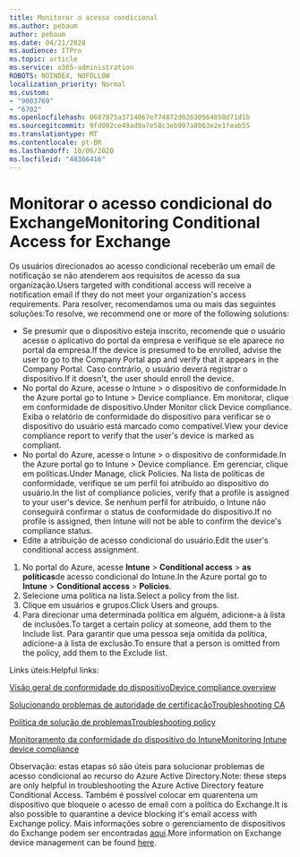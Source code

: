 ```yaml
---
title: Monitorar o acesso condicional
ms.author: pebaum
author: pebaum
ms.date: 04/21/2020
ms.audience: ITPro
ms.topic: article
ms.service: o365-administration
ROBOTS: NOINDEX, NOFOLLOW
localization_priority: Normal
ms.custom:
- "9003769"
- "6702"
ms.openlocfilehash: 0687875a3714067e774872d02630564858d71d1b
ms.sourcegitcommit: 9fd002ce49ad9a7e58c3eb997a8063e2e1feab55
ms.translationtype: MT
ms.contentlocale: pt-BR
ms.lasthandoff: 10/06/2020
ms.locfileid: "48366416"
---
```

# <a name="monitoring-conditional-access-for-exchange"></a><span data-ttu-id="04579-102">Monitorar o acesso condicional do Exchange</span><span class="sxs-lookup"><span data-stu-id="04579-102">Monitoring Conditional Access for Exchange</span></span>

<span data-ttu-id="04579-103">Os usuários direcionados ao acesso condicional receberão um email de notificação se não atenderem aos requisitos de acesso da sua organização.</span><span class="sxs-lookup"><span data-stu-id="04579-103">Users targeted with conditional access will receive a notification email if they do not meet your organization's access requirements.</span></span> <span data-ttu-id="04579-104">Para resolver, recomendamos uma ou mais das seguintes soluções:</span><span class="sxs-lookup"><span data-stu-id="04579-104">To resolve, we recommend one or more of the following solutions:</span></span>

- <span data-ttu-id="04579-105">Se presumir que o dispositivo esteja inscrito, recomende que o usuário acesse o aplicativo do portal da empresa e verifique se ele aparece no portal da empresa.</span><span class="sxs-lookup"><span data-stu-id="04579-105">If the device is presumed to be enrolled, advise the user to go to the Company Portal app and verify that it appears in the Company Portal.</span></span> <span data-ttu-id="04579-106">Caso contrário, o usuário deverá registrar o dispositivo.</span><span class="sxs-lookup"><span data-stu-id="04579-106">If it doesn't, the user should enroll the device.</span></span>
- <span data-ttu-id="04579-107">No portal do Azure, acesse o Intune > o dispositivo de conformidade.</span><span class="sxs-lookup"><span data-stu-id="04579-107">In the Azure portal go to Intune > Device compliance.</span></span> <span data-ttu-id="04579-108">Em monitorar, clique em conformidade de dispositivo.</span><span class="sxs-lookup"><span data-stu-id="04579-108">Under Monitor click Device compliance.</span></span> <span data-ttu-id="04579-109">Exiba o relatório de conformidade do dispositivo para verificar se o dispositivo do usuário está marcado como compatível.</span><span class="sxs-lookup"><span data-stu-id="04579-109">View your device compliance report to verify that the user's device is marked as compliant.</span></span>
- <span data-ttu-id="04579-110">No portal do Azure, acesse o Intune > o dispositivo de conformidade.</span><span class="sxs-lookup"><span data-stu-id="04579-110">In the Azure portal go to Intune > Device compliance.</span></span> <span data-ttu-id="04579-111">Em gerenciar, clique em políticas.</span><span class="sxs-lookup"><span data-stu-id="04579-111">Under Manage, click Policies.</span></span> <span data-ttu-id="04579-112">Na lista de políticas de conformidade, verifique se um perfil foi atribuído ao dispositivo do usuário.</span><span class="sxs-lookup"><span data-stu-id="04579-112">In the list of compliance policies, verify that a profile is assigned to your user's device.</span></span> <span data-ttu-id="04579-113">Se nenhum perfil for atribuído, o Intune não conseguirá confirmar o status de conformidade do dispositivo.</span><span class="sxs-lookup"><span data-stu-id="04579-113">If no profile is assigned, then Intune will not be able to confirm the device's compliance status.</span></span>
- <span data-ttu-id="04579-114">Edite a atribuição de acesso condicional do usuário.</span><span class="sxs-lookup"><span data-stu-id="04579-114">Edit the user's conditional access assignment.</span></span>

1. <span data-ttu-id="04579-115">No portal do Azure, acesse **Intune**  >  **Conditional access**  >  **as políticas**de acesso condicional do Intune.</span><span class="sxs-lookup"><span data-stu-id="04579-115">In the Azure portal go to **Intune** > **Conditional access** > **Policies**.</span></span>
2. <span data-ttu-id="04579-116">Selecione uma política na lista.</span><span class="sxs-lookup"><span data-stu-id="04579-116">Select a policy from the list.</span></span>
3. <span data-ttu-id="04579-117">Clique em usuários e grupos.</span><span class="sxs-lookup"><span data-stu-id="04579-117">Click Users and groups.</span></span>
4. <span data-ttu-id="04579-118">Para direcionar uma determinada política em alguém, adicione-a à lista de inclusões.</span><span class="sxs-lookup"><span data-stu-id="04579-118">To target a certain policy at someone, add them to the Include list.</span></span> <span data-ttu-id="04579-119">Para garantir que uma pessoa seja omitida da política, adicione-a à lista de exclusão.</span><span class="sxs-lookup"><span data-stu-id="04579-119">To ensure that a person is omitted from the policy, add them to the Exclude list.</span></span>

<span data-ttu-id="04579-120">Links úteis:</span><span class="sxs-lookup"><span data-stu-id="04579-120">Helpful links:</span></span>

[<span data-ttu-id="04579-121">Visão geral de conformidade do dispositivo</span><span class="sxs-lookup"><span data-stu-id="04579-121">Device compliance overview</span></span>](https://docs.microsoft.com/intune/device-compliance-get-started)

[<span data-ttu-id="04579-122">Solucionando problemas de autoridade de certificação</span><span class="sxs-lookup"><span data-stu-id="04579-122">Troubleshooting CA</span></span>](https://docs.microsoft.com/intune/troubleshoot-conditional-access)

[<span data-ttu-id="04579-123">Política de solução de problemas</span><span class="sxs-lookup"><span data-stu-id="04579-123">Troubleshooting policy</span></span>](https://docs.microsoft.com/intune/troubleshoot-policies-in-microsoft-intune)

[<span data-ttu-id="04579-124">Monitoramento da conformidade do dispositivo do Intune</span><span class="sxs-lookup"><span data-stu-id="04579-124">Monitoring Intune device compliance</span></span>](https://docs.microsoft.com/intune/compliance-policy-monitor)

<span data-ttu-id="04579-125">Observação: estas etapas só são úteis para solucionar problemas de acesso condicional ao recurso do Azure Active Directory.</span><span class="sxs-lookup"><span data-stu-id="04579-125">Note: these steps are only helpful in troubleshooting the Azure Active Directory feature Conditional Access.</span></span> <span data-ttu-id="04579-126">Também é possível colocar em quarentena um dispositivo que bloqueie o acesso de email com a política do Exchange.</span><span class="sxs-lookup"><span data-stu-id="04579-126">It is also possible to quarantine a device blocking it's email access with Exchange policy.</span></span> <span data-ttu-id="04579-127">Mais informações sobre o gerenciamento de dispositivos do Exchange podem ser encontradas [aqui](<https://docs.microsoft.com/previous-versions/office/exchange-server-2010/ff959225(v=exchg.141>).</span><span class="sxs-lookup"><span data-stu-id="04579-127">More information on Exchange device management can be found [here](<https://docs.microsoft.com/previous-versions/office/exchange-server-2010/ff959225(v=exchg.141>).</span></span>
